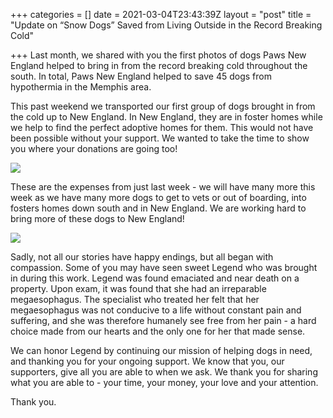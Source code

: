 +++
categories = []
date = 2021-03-04T23:43:39Z
layout = "post"
title = "Update on “Snow Dogs” Saved from Living Outside in the Record Breaking Cold"

+++
Last month, we shared with you the first photos of dogs Paws New England helped to bring in from the record breaking cold throughout the south. In total, Paws New England helped to save 45 dogs from hypothermia in the Memphis area.

This past weekend we transported our first group of dogs brought in from the cold up to New England. In New England, they are in foster homes while we help to find the perfect adoptive homes for them. This would not have been possible without your support. We wanted to take the time to show you where your donations are going too!

![](/img/articles/snowdogexpenses.jpg)

These are the expenses from just last week - we will have many more this week as we have many more dogs to get to vets or out of boarding, into fosters homes down south and in New England. We are working hard to bring more of these dogs to New England!

![](/img/articles/in-memory_-legend.png)

Sadly, not all our stories have happy endings, but all began with compassion. Some of you may have seen sweet Legend who was brought in during this work. Legend was found emaciated and near death on a property. Upon exam, it was found that she had an irreparable megaesophagus. The specialist who treated her felt that her megaesophagus was not conducive to a life without constant pain and suffering, and she was therefore humanely see free from her pain - a hard choice made from our hearts and the only one for her that made sense.

We can honor Legend by continuing our mission of helping dogs in need, and thanking you for your ongoing support. We know that you, our supporters, give all you are able to when we ask. We thank you for sharing what you are able to - your time, your money, your love and your attention.

Thank you.